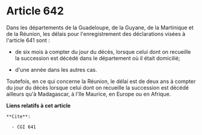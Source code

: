# Article 642

Dans les départements de la Guadeloupe, de la Guyane, de la Martinique et de la Réunion, les délais pour l'enregistrement des
déclarations visées à l'article 641 sont :

- de six mois à compter du jour du décès, lorsque celui dont on recueille la succession est décédé dans le département où il
était domicilié;

- d'une année dans les autres cas.

Toutefois, en ce qui concerne la Réunion, le délai est de deux ans à compter du jour du décès lorsque celui dont on recueille
la succession est décédé ailleurs qu'à Madagascar, à l'île Maurice, en Europe ou en Afrique.

**Liens relatifs à cet article**

	**Cite**:

	  - CGI 641
